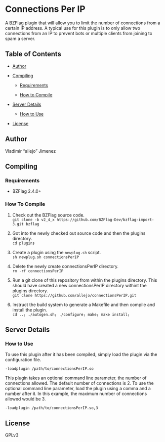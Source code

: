 Connections Per IP
==================

A BZFlag plugin that will allow you to limit the number of connections from a certain IP address. A typical use for this plugin is to only allow two connections from an IP to prevent bots or multiple clients from joining to spam a server.

Table of Contents
-----------------

-   [Author](#author)

-   [Compiling](#compiling)

    -   [Requirements](#requirements)

    -   [How to Compile](#how-to-compile)

-   [Server Details](#server-details)

    -   [How to Use](#how-to-use)

-   [License](#license)

Author
------

Vladimir “allejo” Jimenez

Compiling
---------

### Requirements

-   BZFlag 2.4.0+

### How To Compile

1.  Check out the BZFlag source code.  
    ```git clone -b v2_4_x https://github.com/BZFlag-Dev/bzflag-import-3.git bzflag```

2.  Got into the newly checked out source code and then the plugins directory.  
    ```cd plugins```

3.  Create a plugin using the `newplug.sh` script.  
    ```sh newplug.sh connectionsPerIP```

4.  Delete the newly create connectionsPerIP directory.  
    ```rm -rf connectionsPerIP```

5.  Run a git clone of this repository from within the plugins directory. This should have created a new connectionsPerIP directory withint the plugins directory.  
    ```git clone https://github.com/allejo/connectionsPerIP.git```

6.  Instruct the build system to generate a Makefile and then compile and install the plugin.  
    ```cd ..; ./autogen.sh; ./configure; make; make install;```

Server Details
--------------

### How to Use

To use this plugin after it has been compiled, simply load the plugin via the configuration file.

```-loadplugin /path/to/connectionsPerIP.so```

This plugin takes an optional command line parameter, the number of connections allowed. The default number of connections is 2. To use the optional command line parameter, load the plugin using a comma and a number after it. In this example, the maximum number of connections allowed would be 3.

```-loadplugin /path/to/connectionsPerIP.so,3```

License
-------

GPLv3
